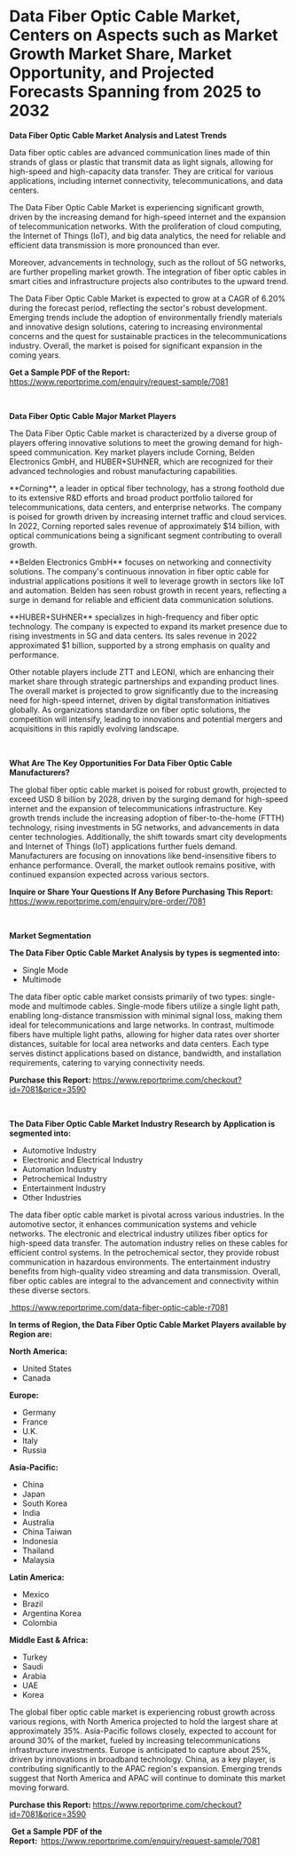 <p><h1>Data Fiber Optic Cable Market, Centers on Aspects such as Market Growth Market Share, Market Opportunity, and Projected Forecasts Spanning from 2025 to 2032</h1></p><p><strong>Data Fiber Optic Cable Market Analysis and Latest Trends</strong></p>
<p><p>Data fiber optic cables are advanced communication lines made of thin strands of glass or plastic that transmit data as light signals, allowing for high-speed and high-capacity data transfer. They are critical for various applications, including internet connectivity, telecommunications, and data centers. </p><p>The Data Fiber Optic Cable Market is experiencing significant growth, driven by the increasing demand for high-speed internet and the expansion of telecommunication networks. With the proliferation of cloud computing, the Internet of Things (IoT), and big data analytics, the need for reliable and efficient data transmission is more pronounced than ever. </p><p>Moreover, advancements in technology, such as the rollout of 5G networks, are further propelling market growth. The integration of fiber optic cables in smart cities and infrastructure projects also contributes to the upward trend. </p><p>The Data Fiber Optic Cable Market is expected to grow at a CAGR of 6.20% during the forecast period, reflecting the sector's robust development. Emerging trends include the adoption of environmentally friendly materials and innovative design solutions, catering to increasing environmental concerns and the quest for sustainable practices in the telecommunications industry. Overall, the market is poised for significant expansion in the coming years.</p></p>
<p><strong>Get a Sample PDF of the Report:&nbsp;</strong> <a href="https://www.reportprime.com/enquiry/request-sample/7081?utm_campaign=4427&utm_medium=2&utm_source=Github&utm_content=ia&utm_term=17052025&utm_id=data-fiber-optic-cable">https://www.reportprime.com/enquiry/request-sample/7081</a></p>
<p>&nbsp;</p>
<p><strong>Data Fiber Optic Cable Major Market Players</strong></p>
<p><p>The Data Fiber Optic Cable market is characterized by a diverse group of players offering innovative solutions to meet the growing demand for high-speed communication. Key market players include Corning, Belden Electronics GmbH, and HUBER+SUHNER, which are recognized for their advanced technologies and robust manufacturing capabilities.</p><p>**Corning**, a leader in optical fiber technology, has a strong foothold due to its extensive R&D efforts and broad product portfolio tailored for telecommunications, data centers, and enterprise networks. The company is poised for growth driven by increasing internet traffic and cloud services. In 2022, Corning reported sales revenue of approximately $14 billion, with optical communications being a significant segment contributing to overall growth.</p><p>**Belden Electronics GmbH** focuses on networking and connectivity solutions. The company's continuous innovation in fiber optic cable for industrial applications positions it well to leverage growth in sectors like IoT and automation. Belden has seen robust growth in recent years, reflecting a surge in demand for reliable and efficient data communication solutions.</p><p>**HUBER+SUHNER** specializes in high-frequency and fiber optic technology. The company is expected to expand its market presence due to rising investments in 5G and data centers. Its sales revenue in 2022 approximated $1 billion, supported by a strong emphasis on quality and performance.</p><p>Other notable players include ZTT and LEONI, which are enhancing their market share through strategic partnerships and expanding product lines. The overall market is projected to grow significantly due to the increasing need for high-speed internet, driven by digital transformation initiatives globally. As organizations standardize on fiber optic solutions, the competition will intensify, leading to innovations and potential mergers and acquisitions in this rapidly evolving landscape.</p></p>
<p>&nbsp;</p>
<p><strong>What Are The Key Opportunities For Data Fiber Optic Cable Manufacturers?</strong></p>
<p><p>The global fiber optic cable market is poised for robust growth, projected to exceed USD 8 billion by 2028, driven by the surging demand for high-speed internet and the expansion of telecommunications infrastructure. Key growth trends include the increasing adoption of fiber-to-the-home (FTTH) technology, rising investments in 5G networks, and advancements in data center technologies. Additionally, the shift towards smart city developments and Internet of Things (IoT) applications further fuels demand. Manufacturers are focusing on innovations like bend-insensitive fibers to enhance performance. Overall, the market outlook remains positive, with continued expansion expected across various sectors.</p></p>
<p><strong>Inquire or Share Your Questions If Any Before Purchasing This Report:</strong> <a href="https://www.reportprime.com/enquiry/pre-order/7081?utm_campaign=4427&utm_medium=2&utm_source=Github&utm_content=ia&utm_term=17052025&utm_id=data-fiber-optic-cable">https://www.reportprime.com/enquiry/pre-order/7081</a></p>
<p>&nbsp;</p>
<p><strong>Market Segmentation</strong></p>
<p><strong>The Data Fiber Optic Cable Market Analysis by types is segmented into:</strong></p>
<p><ul><li>Single Mode</li><li>Multimode</li></ul></p>
<p><p>The data fiber optic cable market consists primarily of two types: single-mode and multimode cables. Single-mode fibers utilize a single light path, enabling long-distance transmission with minimal signal loss, making them ideal for telecommunications and large networks. In contrast, multimode fibers have multiple light paths, allowing for higher data rates over shorter distances, suitable for local area networks and data centers. Each type serves distinct applications based on distance, bandwidth, and installation requirements, catering to varying connectivity needs.</p></p>
<p><strong>Purchase this Report:&nbsp;</strong><a href="https://www.reportprime.com/checkout?id=7081&price=3590&utm_campaign=4427&utm_medium=2&utm_source=Github&utm_content=ia&utm_term=17052025&utm_id=data-fiber-optic-cable">https://www.reportprime.com/checkout?id=7081&price=3590</a></p>
<p>&nbsp;</p>
<p><strong>The Data Fiber Optic Cable Market Industry Research by Application is segmented into:</strong></p>
<p><ul><li>Automotive Industry</li><li>Electronic and Electrical Industry</li><li>Automation Industry</li><li>Petrochemical Industry</li><li>Entertainment Industry</li><li>Other Industries</li></ul></p>
<p><p>The data fiber optic cable market is pivotal across various industries. In the automotive sector, it enhances communication systems and vehicle networks. The electronic and electrical industry utilizes fiber optics for high-speed data transfer. The automation industry relies on these cables for efficient control systems. In the petrochemical sector, they provide robust communication in hazardous environments. The entertainment industry benefits from high-quality video streaming and data transmission. Overall, fiber optic cables are integral to the advancement and connectivity within these diverse sectors.</p></p>
<p><a href="https://www.reportprime.com/data-fiber-optic-cable-r7081?utm_campaign=4427&utm_medium=2&utm_source=Github&utm_content=ia&utm_term=17052025&utm_id=data-fiber-optic-cable">&nbsp;https://www.reportprime.com/data-fiber-optic-cable-r7081</a></p>
<p><strong>In terms of Region, the Data Fiber Optic Cable Market Players available by Region are:</strong></p>
<p>
    <p> <strong> North America: </strong>
        <ul>
            <li>United States</li>
            <li>Canada</li>
        </ul>
        </p> 
    <p> <strong> Europe: </strong>
        <ul>
            <li>Germany</li>
            <li>France</li>
            <li>U.K.</li>
            <li>Italy</li>
            <li>Russia</li>
        </ul>
        </p> 
    <p> <strong> Asia-Pacific: </strong>
        <ul>
            <li>China</li>
            <li>Japan</li>
            <li>South Korea</li>
            <li>India</li>
            <li>Australia</li>
            <li>China Taiwan</li>
            <li>Indonesia</li>
            <li>Thailand</li>
            <li>Malaysia</li>
        </ul>
        </p> 
    <p> <strong> Latin America: </strong>
        <ul>
            <li>Mexico</li>
            <li>Brazil</li>
            <li>Argentina Korea</li>
            <li>Colombia</li>
        </ul>
        </p> 
    <p> <strong> Middle East & Africa: </strong>
        <ul>
            <li>Turkey</li>
            <li>Saudi</li>
            <li>Arabia</li>
            <li>UAE</li>
            <li>Korea</li>
        </ul>
    </p>
    </p>
<p><p>The global fiber optic cable market is experiencing robust growth across various regions, with North America projected to hold the largest share at approximately 35%. Asia-Pacific follows closely, expected to account for around 30% of the market, fueled by increasing telecommunications infrastructure investments. Europe is anticipated to capture about 25%, driven by innovations in broadband technology. China, as a key player, is contributing significantly to the APAC region's expansion. Emerging trends suggest that North America and APAC will continue to dominate this market moving forward.</p></p>
<p><strong>Purchase this Report: </strong><a href="https://www.reportprime.com/checkout?id=7081&price=3590&utm_campaign=4427&utm_medium=2&utm_source=Github&utm_content=ia&utm_term=17052025&utm_id=data-fiber-optic-cable">https://www.reportprime.com/checkout?id=7081&price=3590</a></p>
<p>&nbsp;<strong>Get a Sample PDF of the Report:&nbsp;&nbsp;</strong><a href="https://www.reportprime.com/enquiry/request-sample/7081?utm_campaign=4427&utm_medium=2&utm_source=Github&utm_content=ia&utm_term=17052025&utm_id=data-fiber-optic-cable">https://www.reportprime.com/enquiry/request-sample/7081</a></p>
<p><strong></strong></p>
<p><p></p><p></p><p></p></p>